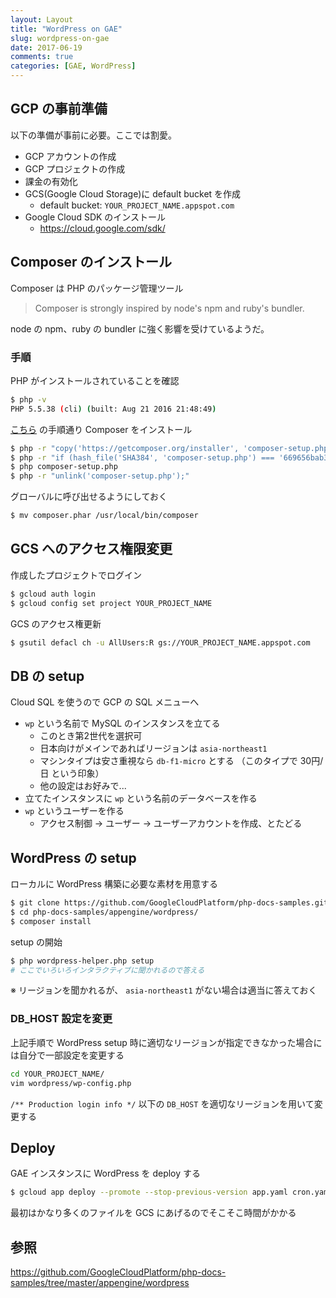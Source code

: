 ```yaml
---
layout: Layout
title: "WordPress on GAE"
slug: wordpress-on-gae
date: 2017-06-19
comments: true
categories: [GAE, WordPress]
---
```

## GCP の事前準備
以下の準備が事前に必要。ここでは割愛。

* GCP アカウントの作成
* GCP プロジェクトの作成
* 課金の有効化
* GCS(Google Cloud Storage)に default bucket を作成
    * default bucket: `YOUR_PROJECT_NAME.appspot.com`
* Google Cloud SDK のインストール
    * https://cloud.google.com/sdk/

## Composer のインストール
Composer は PHP のパッケージ管理ツール
> Composer is strongly inspired by node's npm and ruby's bundler.

node の npm、ruby の bundler に強く影響を受けているようだ。

### 手順
PHP がインストールされていることを確認
```bash
$ php -v
PHP 5.5.38 (cli) (built: Aug 21 2016 21:48:49) 
```

[こちら](https://getcomposer.org/download/) の手順通り Composer をインストール
```bash
$ php -r "copy('https://getcomposer.org/installer', 'composer-setup.php');"
$ php -r "if (hash_file('SHA384', 'composer-setup.php') === '669656bab3166a7aff8a7506b8cb2d1c292f042046c5a994c43155c0be6190fa0355160742ab2e1c88d40d5be660b410') { echo 'Installer verified'; } else { echo 'Installer corrupt'; unlink('composer-setup.php'); } echo PHP_EOL;"
$ php composer-setup.php
$ php -r "unlink('composer-setup.php');"
```

グローバルに呼び出せるようにしておく
```bash
$ mv composer.phar /usr/local/bin/composer
```

## GCS へのアクセス権限変更
作成したプロジェクトでログイン
```bash
$ gcloud auth login
$ gcloud config set project YOUR_PROJECT_NAME
```

GCS のアクセス権更新
```bash
$ gsutil defacl ch -u AllUsers:R gs://YOUR_PROJECT_NAME.appspot.com
```

## DB の setup
Cloud SQL を使うので GCP の SQL メニューへ

* `wp` という名前で MySQL のインスタンスを立てる
    * このとき第2世代を選択可
    * 日本向けがメインであればリージョンは `asia-northeast1`
    * マシンタイプは安さ重視なら `db-f1-micro` とする （このタイプで 30円/日 という印象）
    * 他の設定はお好みで...
* 立てたインスタンスに `wp` という名前のデータベースを作る
* `wp` というユーザーを作る
    * アクセス制御 → ユーザー → ユーザーアカウントを作成、とたどる

## WordPress の setup
ローカルに WordPress 構築に必要な素材を用意する
```bash
$ git clone https://github.com/GoogleCloudPlatform/php-docs-samples.git
$ cd php-docs-samples/appengine/wordpress/
$ composer install
```

setup の開始
```bash
$ php wordpress-helper.php setup
# ここでいろいろインタラクティブに聞かれるので答える
```
※ リージョンを聞かれるが、 `asia-northeast1` がない場合は適当に答えておく

### DB_HOST 設定を変更
上記手順で WordPress setup 時に適切なリージョンが指定できなかった場合には自分で一部設定を変更する
```bash
cd YOUR_PROJECT_NAME/
vim wordpress/wp-config.php
```
`/** Production login info */` 以下の `DB_HOST` を適切なリージョンを用いて変更する

## Deploy
GAE インスタンスに WordPress を deploy する
```bash
$ gcloud app deploy --promote --stop-previous-version app.yaml cron.yaml
```
最初はかなり多くのファイルを GCS にあげるのでそこそこ時間がかかる

## 参照
https://github.com/GoogleCloudPlatform/php-docs-samples/tree/master/appengine/wordpress
